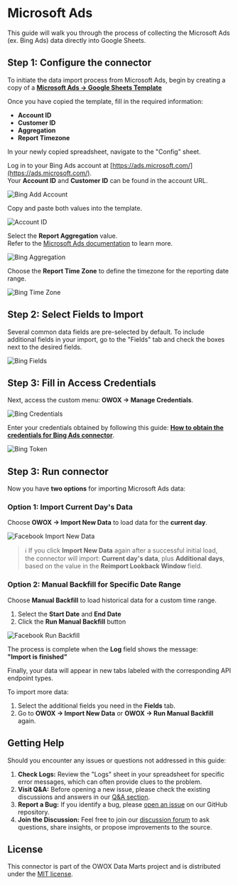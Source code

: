 # Microsoft Ads

This guide will walk you through the process of collecting the Microsoft Ads (ex. Bing Ads) data directly into Google Sheets.

## Step 1: Configure the connector

To initiate the data import process from Microsoft Ads, begin by creating a copy of a [**Microsoft Ads → Google Sheets Template**](https://docs.google.com/spreadsheets/d/1OTLrSl1bMDC6IS8eKDYPEOx_LBZZI7kPePh2eTEeiEc/copy)

Once you have copied the template, fill in the required information:

- **Account ID**
- **Customer ID**
- **Aggregation**
- **Report Timezone**

In your newly copied spreadsheet, navigate to the "Config" sheet.

Log in to your Bing Ads account at [https://ads.microsoft.com/](https://ads.microsoft.com/).  
Your **Account ID** and **Customer ID** can be found in the account URL.

![Bing Add Account](./res/bing_addaccount.png)

Copy and paste both values into the template.

![Account ID](./res/bing_pasteid.png)

Select the **Report Aggregation** value.  
Refer to the [Microsoft Ads documentation](https://learn.microsoft.com/en-us/advertising/reporting-service/reportaggregation?view=bingads-13) to learn more.  

![Bing Aggregation](./res/bing_aggregation.png)

Choose the **Report Time Zone** to define the timezone for the reporting date range.

![Bing Time Zone](./res/bing_timezone.png)

## Step 2: Select Fields to Import

Several common data fields are pre-selected by default. To include additional fields in your import, go to the "Fields" tab and check the boxes next to the desired fields.

![Bing Fields](./res/bing_fields.png)

## Step 3: Fill in Access Credentials

Next, access the custom menu: **OWOX → Manage Credentials**.

![Bing Credentials](./res/bing_credentials.png)

Enter your credentials obtained by following this guide: [**How to obtain the credentials for Bing Ads connector**](/packages/connectors/src/Sources/BingAds/CREDENTIALS.md).

![Bing Token](./res/bing_creds.png)

## Step 3: Run connector

Now you have **two options** for importing Microsoft Ads data:

### Option 1: Import Current Day's Data

Choose **OWOX → Import New Data** to load data for the **current day**.

![Facebook Import New Data](./res/facebook_newdata.png)

> ℹ️ If you click **Import New Data** again after a successful initial load,  
> the connector will import: **Current day's data**, plus **Additional days**, based on the value in the **Reimport Lookback Window** field.

### Option 2: Manual Backfill for Specific Date Range

Choose **Manual Backfill** to load historical data for a custom time range.

1. Select the **Start Date** and **End Date**  
2. Click the **Run Manual Backfill** button

![Facebook Run Backfill](./res/facebook_runbackfill.png)

The process is complete when the **Log** field shows the message:  
**"Import is finished"**  

Finally, your data will appear in new tabs labeled with the corresponding API endpoint types.  

To import more data:

1. Select the additional fields you need in the **Fields** tab.
2. Go to **OWOX → Import New Data** or **OWOX → Run Manual Backfill** again.

## Getting Help

Should you encounter any issues or questions not addressed in this guide:

1. **Check Logs:** Review the "Logs" sheet in your spreadsheet for specific error messages, which can often provide clues to the problem.
2. **Visit Q&A:** Before opening a new issue, please check the existing discussions and answers in our [Q&A section](https://github.com/OWOX/owox-data-marts/discussions/categories/q-a).
3. **Report a Bug:** If you identify a bug, please [open an issue](https://github.com/OWOX/owox-data-marts/issues) on our GitHub repository.
4. **Join the Discussion:** Feel free to join our [discussion forum](https://github.com/OWOX/owox-data-marts/discussions) to ask questions, share insights, or propose improvements to the source.

## License

This connector is part of the OWOX Data Marts project and is distributed under the [MIT license](/licenses/MIT.md).
